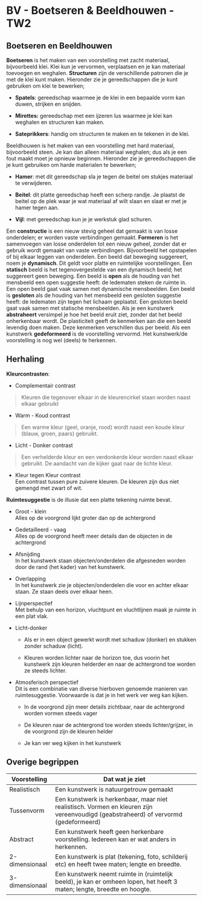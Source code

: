# BV - Boetseren & Beeldhouwen - TW2

## Boetseren en Beeldhouwen

**Boetseren** is het maken van een voorstelling met zacht materiaal, bijvoorbeeld klei. Klei kun je vervormen, verplaatsen en je kan materiaal toevoegen en weghalen. **Structuren** zijn de verschillende patronen die je met de klei kunt maken. Hieronder zie je gereedschappen die je kunt gebruiken om klei te bewerken;

- **Spatels**: gereedschap waarmee je de klei in een bepaalde vorm kan duwen, strijken en snijden.

- **Mirettes:** gereedschap met een ijzeren lus waarmee je klei kan weghalen en structuren kan maken.

- **Sateprikkers**: handig om structuren te maken en te tekenen in de klei.

Beeldhouwen is het maken van een voorstelling met hard materiaal, bijvoorbeeld steen. Je kan dan alleen materiaal weghalen; dus als je een fout maakt moet je opnieuw beginnen. Hieronder zie je gereedschappen die je kunt gebruiken om harde materialen te bewerken;

- **Hamer**: met dit gereedschap sla je tegen de beitel om stukjes materiaal te verwijderen.

- **Beitel**: dit platte gereedschap heeft een scherp randje. Je plaatst de beitel op de plek waar je wat materiaal af wilt slaan en slaat er met je hamer tegen aan.

- **Vijl**: met gereedschap kun je je werkstuk glad schuren.

Een **constructie** is een nieuw stevig geheel dat gemaakt is van losse onderdelen; er worden vaste verbindingen gemaakt. **Formeren** is het samenvoegen van losse onderdelen tot een nieuw geheel, zonder dat er gebruik wordt gemaakt van vaste verbindingen. Bijvoorbeeld het opstapelen of bij elkaar leggen van onderdelen. Een beeld dat beweging suggereert, noem je **dynamisch**. Dit geldt voor platte en ruimtelijke voorstellingen. Een **statisch** beeld is het tegenovergestelde van een dynamisch beeld; het suggereert geen beweging. Een beeld is **open** als de houding van het mensbeeld een open suggestie heeft: de ledematen steken de ruimte in. Een open beeld gaat vaak samen met dynamische mensbeelden. Een beeld is **gesloten** als de houding van het mensbeeld een gesloten suggestie heeft: de ledematen zijn tegen het lichaam geplaatst. Een gesloten beeld gaat vaak samen met statische mensbeelden. Als je een kunstwerk **abstraheert** versimpel je hoe het beeld eruit ziet, zonder dat het beeld onherkenbaar wordt. De plasticiteit geeft de kenmerken aan die een beeld levendig doen maken. Deze kenmerken verschillen dus per beeld. Als een kunstwerk **gedeformeerd** is de voorstelling vervormd. Het kunstwerk/de voorstelling is nog wel (deels) te herkennen.

## Herhaling

**Kleurcontrasten**:

- Complementair contrast

> Kleuren die tegenover elkaar in de kleurencirkel staan worden naast elkaar gebruikt

- Warm - Koud contrast

> Een warme kleur (geel, oranje, rood) wordt naast een koude kleur (blauw, groen, paars) gebruikt.

- Licht - Donker contrast

> Een verhelderde kleur en een verdonkerde kleur worden naast elkaar gebruikt. De aandacht van de kijker gaat naar de lichte kleur.

- Kleur tegen Kleur contrast  
  Een contrast tussen pure zuivere kleuren. De kleuren zijn dus niet gemengd met zwart of wit.

**Ruimtesuggestie** is de illusie dat een platte tekening ruimte bevat.

- Groot - klein  
  Alles op de voorgrond lijkt groter dan op de achtergrond

- Gedetailleerd - vaag  
  Alles op de voorgrond heeft meer details dan de objecten in de achtergrond

- Afsnijding  
  In het kunstwerk staan objecten/onderdelen die afgesneden worden door de rand (het kader) van het kunstwerk.

- Overlapping  
  In het kunstwerk zie je objecten/onderdelen die voor en achter elkaar staan. Ze staan deels over elkaar heen.

- Lijnperspectief  
  Met behulp van een horizon, vluchtpunt en vluchtlijnen maak je ruimte in een plat vlak.

- Licht-donker

  - Als er in een object gewerkt wordt met schaduw (donker) en stukken zonder schaduw (licht).

  - Kleuren worden lichter naar de horizon toe, dus voorin het kunstwerk zijn kleuren helderder en naar de achtergrond toe worden ze steeds lichter.

- Atmosferisch perspectief  
  Dit is een combinatie van diverse hierboven genoemde manieren van ruimtesuggestie. Voorwaarde is dat je in het werk ver weg kan kijken.

  - In de voorgrond zijn meer details zichtbaar, naar de achtergrond worden vormen steeds vager

  - De kleuren naar de achtergrond toe worden steeds lichter/grijzer, in de voorgrond zijn de kleuren helder

  - Je kan ver weg kijken in het kunstwerk

## Overige begrippen

| Voorstelling | Dat wat je ziet |
|----|----|
| Realistisch | Een kunstwerk is natuurgetrouw gemaakt |
| Tussenvorm | Een kunstwerk is herkenbaar, maar niet realistisch. Vormen en kleuren zijn vereenvoudigd (geabstraheerd) of vervormd (gedeformeerd) |
| Abstract | Een kunstwerk heeft geen herkenbare voorstelling. Iedereen kan er wat anders in herkennen. |
| 2-dimensionaal | Een kunstwerk is plat (tekening, foto, schilderij etc) en heeft twee maten; lengte en breedte. |
| 3-dimensionaal | Een kunstwerk neemt ruimte in (ruimtelijk beeld), je kan er omheen lopen, het heeft 3 maten; lengte, breedte en hoogte. |
